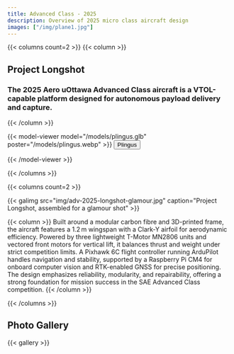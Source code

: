 ```yaml
---
title: Advanced Class - 2025
description: Overview of 2025 micro class aircraft design
images: ["/img/plane1.jpg"]
---
```


{{< columns count=2 >}}
{{< column >}}
## Project Longshot
### The 2025 Aero uOttawa Advanced Class aircraft is a VTOL-capable platform designed for autonomous payload delivery and capture.

{{< /column >}}

{{< model-viewer model="/models/plingus.glb" poster="/models/plingus.webp" >}}
    <button class="hotspot" slot="hotspot-1" 
            data-position="-0.03752169197374356m 1.3353936826116832m -0.09083890692148743m" 
            data-normal="-0.6468131457728125m 0.6320924532562153m -0.4267222574368693m" 
            data-visibility-attribute="visible">
        <div class="annotation">Plingus</div>
    </button>


{{< /model-viewer >}}

{{< /columns >}}



{{< columns count=2 >}}

{{< galimg src="img/adv-2025-longshot-glamour.jpg" caption="Project Longshot, assembled for a glamour shot" >}}

{{< column >}}
Built around a modular carbon fibre and 3D-printed frame, the aircraft features a 1.2 m wingspan with a Clark-Y airfoil for aerodynamic efficiency. Powered by three lightweight T-Motor MN2806 units and vectored front motors for vertical lift, it balances thrust and weight under strict competition limits. A Pixhawk 6C flight controller running ArduPilot handles navigation and stability, supported by a Raspberry Pi CM4 for onboard computer vision and RTK-enabled GNSS for precise positioning. The design emphasizes reliability, modularity, and repairability, offering a strong foundation for mission success in the SAE Advanced Class competition.
{{< /column >}}

{{< /columns >}}

## Photo Gallery
{{< gallery >}} 
